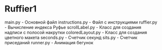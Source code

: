 # Ruffier1
main.py          - Основной файл
instructions.py  - Файл с инструкциями
ruffier.py       - Вычисление индекса Руфье 
scrollLabel.py   - Класс для создания надписи с полосой накрутки
coloredLayout.py - Класс для создания цветного макета
seconds.py       - Счетчик секунд
sits.py          - Счетчик приседаний
runner.py        - Анимация бегунок
